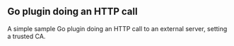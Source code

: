 ## Go plugin doing an HTTP call

A simple sample Go plugin doing an HTTP call to an external server, setting 
a trusted CA.

